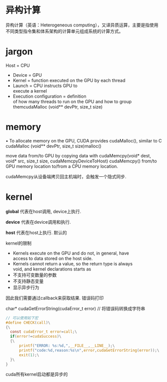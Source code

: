 
# 异构计算
异构计算（英语：Heterogeneous computing），又译异质运算，主要是指使用不同类型指令集和体系架构的计算单元组成系统的计算方式。



# jargon

Host =	CPU
* Device =	GPU
* Kernel =	function	executed	on	the	
GPU	by	each	thread
* Launch =	CPU	instructs	GPU	to	
execute	a	kernel	
* Execution	configuration	=	definition	
of	how	many	threads	to	run	on	the	
GPU	and	how	to	group	themcudaMalloc (void** devPtr, size_t size)


# memory

• To	allocate	memory	on	the	GPU,	CUDA	provides	cudaMalloc(),
similar	to	C	cudaMalloc (void** devPtr, size_t size)malloc()


move	data	from/to	GPU	by	copying	data	with	cudaMemcpy(void* dest, void* src, size_t
size, cudaMemcpyDeviceToHost) cudaMemcpy()
from/to	GPU	memory	location	to/from	a	CPU	memory	location.

cudaMemcpy从设备端拷贝回主机端时，会触发一个隐式同步.


# kernel

__global__ 代表在host调用, device上执行.

__device__ 代表在device调用和执行.

__host__ 代表在host上执行. 默认的


kernel的限制
* Kernels	execute	on	the	GPU	and	do	not,	in	general,	have	
access	to	data	stored	on	the	host	side.
* Kernels	cannot	return	a	value,	so	the	return	type	is	always	
void,	and	kernel	declarations	starts	as
* 不支持可变数量的参数
* 不支持静态变量
* 显示异步行为


因此我们需要通过callback来获取结果.
错误码打印

char* cudaGetErrorString(cudaError_t error)   // 将错误码转换成字符串

```c
// 可以使用如下宏
#define CHECK(call)\
{\
  const cudaError_t error=call;\
  if(error!=cudaSuccess)\
  {\
      printf("ERROR: %s:%d,",__FILE__,__LINE__);\
      printf("code:%d,reason:%s\n",error,cudaGetErrorString(error));\
      exit(1);\
  }\
}
```

cuda所有kernel启动都是异步的



